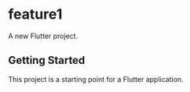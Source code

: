 # feature1

A new Flutter project.

## Getting Started

This project is a starting point for a Flutter application.

